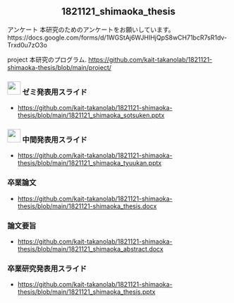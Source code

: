 
<h2 align="center">1821121_shimaoka_thesis</h2>
アンケート
本研究のためのアンケートをお願いしています。
https://docs.google.com/forms/d/1WGStAj6WJHIHjQpS8wCH71bcR7sR1dv-Trxd0u7zO3o

project
本研究のプログラム. 
https://github.com/kait-takanolab/1821121-shimaoka-thesis/blob/main/project/

### <img src="https://icooon-mono.com/i/icon_12063/icon_120631_64.png" height="30px;" /> ゼミ発表用スライド

- https://github.com/kait-takanolab/1821121-shimaoka-thesis/blob/main/1821121_shimaoka_sotsuken.pptx

### <img src="https://icooon-mono.com/i/icon_12063/icon_120631_64.png" height="30px;" /> 中間発表用スライド

- https://github.com/kait-takanolab/1821121-shimaoka-thesis/blob/main/1821121_shimaoka_tyuukan.pptx

### 卒業論文
- https://github.com/kait-takanolab/1821121-shimaoka-thesis/blob/main/1821121-shimaoka_thesis.docx

### 論文要旨
- https://github.com/kait-takanolab/1821121-shimaoka-thesis/blob/main/1821121_shimaoka_abstract.docx

### 卒業研究発表用スライド
- https://github.com/kait-takanolab/1821121-shimaoka-thesis/blob/main/1821121_shimaoka_thesis.pptx
